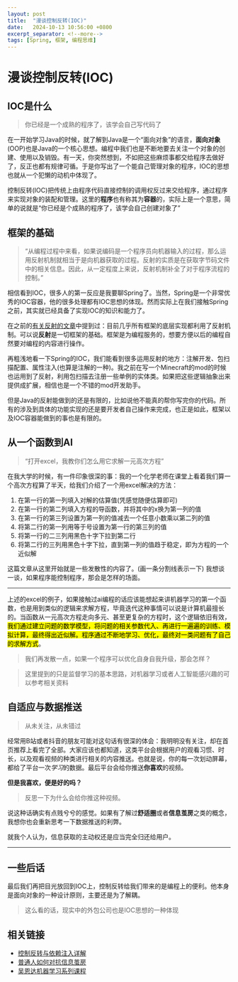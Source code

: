```yaml
---
layout: post
title:  "漫谈控制反转(IOC)"
date:   2024-10-13 10:56:00 +0800
excerpt_separator: <!--more-->
tags: [Spring, 框架, 编程思维]
---
```


# 漫谈控制反转(IOC)

## IOC是什么

>   你已经是一个成熟的程序了，该学会自己写代码了

在一开始学习Java的时候，就了解到Java是一个“面向对象”的语言，**面向对象**(OOP)也是Java的一个核心思想。编程中我们也是不断地要去关注一个对象的创建、使用以及销毁。有一天，你突然想到，不如把这些麻烦事都交给程序去做好了，反正也都有规律可循。于是你写出了一个能自己管理对象的程序，IOC的思想也就从一个犯懒的动机中体现了。

控制反转(IOC)把传统上由程序代码直接控制的调用权反过来交给程序，通过程序来实现对象的装配和管理。这里的**程序**也有称其为**容器**的，实际上是一个意思，简单的说就是“你已经是个成熟的程序了，该学会自己创建对象了”

<!--more-->

## 框架的基础

>   “从编程过程中来看，如果说编码是一个程序员向机器输入的过程，那么运用反射机制就相当于是向机器获取的过程。反射的实质是在获取字节码文件中的相关信息。因此，从一定程度上来说，反射机制补全了对于程序流程的控制。”

相信看到IOC，很多人的第一反应是我要聊Spring了。当然，Spring是一个非常优秀的IOC容器，他的很多处理都有IOC思想的体现。然而实际上在我们接触Spring之前，其实就已经具备了实现IOC的知识和能力了。

在之前的[有关反射的文章](https://curatorjin.github.io/blog/2018/08/27/Reflection.html)中提到过：目前几乎所有框架的底层实现都利用了反射机制。可以说**反射**是一切框架的基础。框架是为编程服务的，想要方便以后的编程自然要对编程的内容进行操作。

再粗浅地看一下Spring的IOC，我们能看到很多运用反射的地方：注解开发、包扫描配置、属性注入(也算是注解的一种)。我之前在写一个Minecraft的mod的时候也运用到了反射，利用包扫描去注册一些单例的实体类。如果把这些逻辑抽象出来提供成扩展，相信也是一个不错的mod开发助手。

但是Java的反射能做到的还是有限的，比如说他不能真的帮你写完你的代码。所有的涉及到具体的功能实现的还是要开发者自己操作来完成，也正是如此，框架以及IOC容器能做到的事也是有限的。

## 从一个函数到AI

>   “打开excel，我教你们怎么用它求解一元高次方程”

在我大学的时候，有一件印象很深的事：我的一个化学老师在课堂上看着我们算一个高次方程算了半天，给我们介绍了一个用excel解决的方法：

1.   在第一行的第一列填入对解的估算值(凭感觉随便估算即可)
2.   在第一行的第二列填入方程的导函数，并将其中的x换为第一列的值
3.   在第一行的第三列设置为第一列的值减去一个任意小数乘以第二列的值
4.   将第二行的第一列用等于号设置为第一行的第三列的值
5.   将第一行的二三列用黑色十字下拉到第二行
6.   将第二行的三列用黑色十字下拉，直到第一列的值趋于稳定，即为方程的一个近似解

这篇文章从这里开始就是一些发散性的内容了。(画一条分割线表示一下) 我想谈一谈，如果程序能控制程序，那会是怎样的场面。

---

上述的excel的例子，如果接触过ai编程的话应该能想起来讲机器学习的第一个函数，也是用到类似的逻辑来求解方程，毕竟迭代这种事情可以说是计算机最擅长的。当函数从一元高次方程走向多元、甚至更复杂的方程时，这个逻辑依旧有效，<mark>我们通过建立问题的数学模型，将问题的相关参数代入、再进行一遍遍的训练、模拟计算，最终得出近似解。程序通过不断地学习、优化，最终对一类问题有了自己的求解方式</mark>。

>   我们再发散一点，如果一个程序可以优化自身自我升级，那会怎样？

>   这里提到的只是监督学习的基本思路，对机器学习或者人工智能感兴趣的可以参考相关资料

## 自适应与数据推送

>   从未关注，从未错过

经常用B站或者抖音的朋友可能对这句话有很深的体会：我明明没有关注，却在首页推荐上看完了全部。大家应该也都知道，这类平台会根据用户的观看习惯、时长，以及观看视频的种类进行相关的内容推送。也就是说，你的每一次划动屏幕，都给了平台一次*学习*的数据。最后平台会给你推送**你喜欢**的视频。

**但是我喜欢，便是好的吗？**

>   反思一下为什么会给你推这种视频。

说这种话确实有点贱兮兮的感觉。如果有了解过**舒适圈**或者**信息茧房**之类的概念，我想你也会重新思考一下数据推送的利弊。

就我个人认为，信息获取的主动权还是应当完全归还给用户。

---

## 一些后话

最后我们再把目光放回到IOC上，控制反转给我们带来的是编程上的便利。他本身是面向对象的一种设计原则，主要还是为了解耦。

>   这么看的话，现实中的外包公司也是IOC思想的一种体现

## 相关链接

-   [控制反转与依赖注入详解](https://blog.csdn.net/ThinkWon/article/details/102912332)
-   [普通人如何对抗信息茧房](https://zhuanlan.zhihu.com/p/299411478)
-   [吴恩达机器学习系列课程](https://www.bilibili.com/video/BV164411b7dx)

